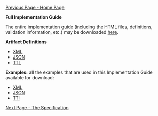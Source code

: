 [Previous Page - Home Page](index.html)

**Full Implementation Guide**

The entire implementation guide (including the HTML files, definitions, validation information, etc.) may be downloaded [here](full-ig.zip).

**Artifact Definitions**

* [XML](definitions.xml.zip)
* [JSON](definitions.json.zip)
* [TTL](definitions.ttl.zip)

**Examples:** all the examples that are used in this Implementation Guide available for download:

* [XML](examples.xml.zip)
* [JSON](examples.json.zip)
* [TTl](examples.ttl.zip)

[Next Page - The Specification](specification.html)